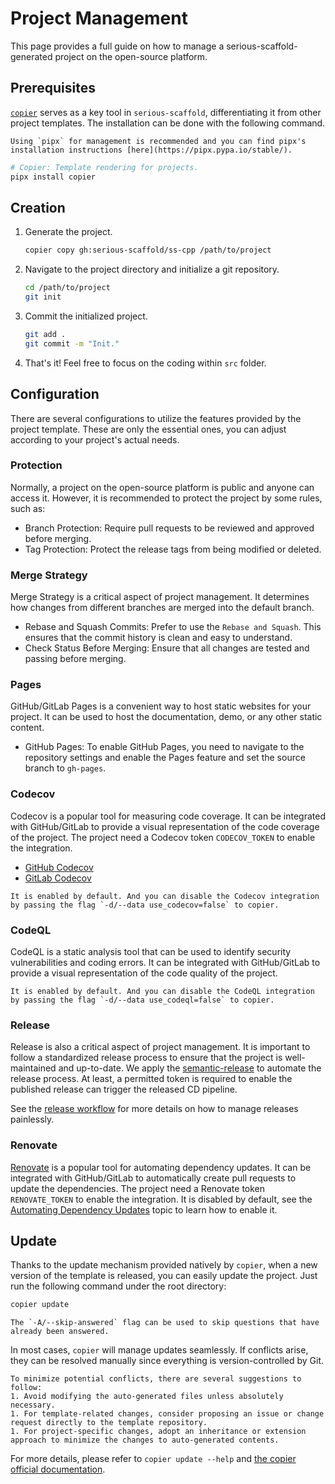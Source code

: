 # Project Management

This page provides a full guide on how to manage a serious-scaffold-generated project on the open-source platform.

## Prerequisites

[`copier`](https://copier.readthedocs.io/) serves as a key tool in `serious-scaffold`, differentiating it from other project templates. The installation can be done with the following command.

```{note}
Using `pipx` for management is recommended and you can find pipx's installation instructions [here](https://pipx.pypa.io/stable/).
```

```bash
# Copier: Template rendering for projects.
pipx install copier
```

## Creation

1. Generate the project.

   ```bash
   copier copy gh:serious-scaffold/ss-cpp /path/to/project
   ```

2. Navigate to the project directory and initialize a git repository.

   ```bash
   cd /path/to/project
   git init
   ```

3. Commit the initialized project.

   ```bash
   git add .
   git commit -m "Init."
   ```

4. That's it! Feel free to focus on the coding within `src` folder.

## Configuration

There are several configurations to utilize the features provided by the project template. These are only the essential ones, you can adjust according to your project's actual needs.

### Protection

Normally, a project on the open-source platform is public and anyone can access it. However, it is recommended to protect the project by some rules, such as:

- Branch Protection: Require pull requests to be reviewed and approved before merging.
- Tag Protection: Protect the release tags from being modified or deleted.

### Merge Strategy

Merge Strategy is a critical aspect of project management. It determines how changes from different branches are merged into the default branch.

- Rebase and Squash Commits: Prefer to use the `Rebase and Squash`. This ensures that the commit history is clean and easy to understand.
- Check Status Before Merging: Ensure that all changes are tested and passing before merging.

### Pages

GitHub/GitLab Pages is a convenient way to host static websites for your project. It can be used to host the documentation, demo, or any other static content.

- GitHub Pages: To enable GitHub Pages, you need to navigate to the repository settings and enable the Pages feature and set the source branch to `gh-pages`.

### Codecov

Codecov is a popular tool for measuring code coverage. It can be integrated with GitHub/GitLab to provide a visual representation of the code coverage of the project. The project need a Codecov token `CODECOV_TOKEN` to enable the integration.

- [GitHub Codecov](https://docs.codecov.com/docs/github-tutorial)
- [GitLab Codecov](https://docs.codecov.com/docs/gitlab-tutorial)

```{note}
It is enabled by default. And you can disable the Codecov integration by passing the flag `-d/--data use_codecov=false` to copier.
```

### CodeQL

CodeQL is a static analysis tool that can be used to identify security vulnerabilities and coding errors. It can be integrated with GitHub/GitLab to provide a visual representation of the code quality of the project.

```{note}
It is enabled by default. And you can disable the CodeQL integration by passing the flag `-d/--data use_codeql=false` to copier.
```

### Release

Release is also a critical aspect of project management. It is important to follow a standardized release process to ensure that the project is well-maintained and up-to-date. We apply the [semantic-release](https://github.com/semantic-release/semantic-release) to automate the release process. At least, a permitted token is required to enable the published release can trigger the released CD pipeline.

See the [release workflow](../topics/release_workflow.md) for more details on how to manage releases painlessly.

### Renovate

[Renovate](https://docs.renovatebot.com/) is a popular tool for automating dependency updates. It can be integrated with GitHub/GitLab to automatically create pull requests to update the dependencies. The project need a Renovate token `RENOVATE_TOKEN` to enable the integration. It is disabled by default, see the [Automating Dependency Updates](../topics/automate_dependencies.md) topic to learn how to enable it.

## Update

Thanks to the update mechanism provided natively by `copier`, when a new version of the template is released, you can easily update the project. Just run the following command under the root directory:

```bash
copier update
```

```{note}
The `-A/--skip-answered` flag can be used to skip questions that have already been answered.
```

In most cases, `copier` will manage updates seamlessly. If conflicts arise, they can be resolved manually since everything is version-controlled by Git.

```{tip}
To minimize potential conflicts, there are several suggestions to follow:
1. Avoid modifying the auto-generated files unless absolutely necessary.
1. For template-related changes, consider proposing an issue or change request directly to the template repository.
1. For project-specific changes, adopt an inheritance or extension approach to minimize the changes to auto-generated contents.
```

For more details, please refer to `copier update --help` and [the copier official documentation](https://copier.readthedocs.io/en/stable/updating/).
